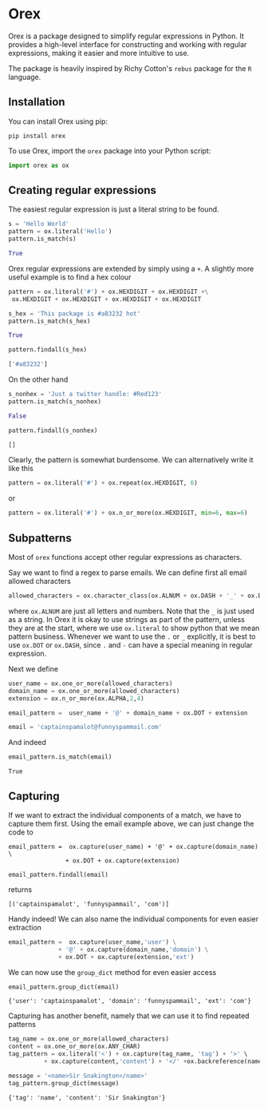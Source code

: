 # Orex

Orex is a package designed to simplify regular expressions in Python. It provides a high-level interface for constructing and working with regular expressions, making it easier and more intuitive to use.

The package is heavily inspired by Richy Cotton's `rebus` package for the `R` language.

## Installation

You can install Orex using pip:

```shell
pip install orex
```

To use Orex, import the `orex` package into your Python script:

```python
import orex as ox
```


## Creating regular expressions

The easiest regular expression is just a literal string to be found.

```python
s = 'Hello World'
pattern = ox.literal('Hello')
pattern.is_match(s)
```
```python
True
```

Orex regular expressions are extended by simply using a `+`.
A slightly more useful example is to find a hex colour

```python
pattern = ox.literal('#') + ox.HEXDIGIT + ox.HEXDIGIT +\
 ox.HEXDIGIT + ox.HEXDIGIT + ox.HEXDIGIT + ox.HEXDIGIT

s_hex = 'This package is #a83232 hot'
pattern.is_match(s_hex)
```
```python
True
```
```python
pattern.findall(s_hex)
```

```python
['#a83232']
```

On the other hand
```python
s_nonhex = 'Just a twitter handle: #Red123'
pattern.is_match(s_nonhex)
```

```python
False
```
```python
pattern.findall(s_nonhex)
```

```python
[]
```

Clearly, the pattern is somewhat burdensome. We can alternatively write it like this
```python
pattern = ox.literal('#') + ox.repeat(ox.HEXDIGIT, 6)
```
or
```python
pattern = ox.literal('#') + ox.n_or_more(ox.HEXDIGIT, min=6, max=6)
```

## Subpatterns

Most of `orex` functions accept other regular expressions as characters.

Say we want to find a regex to parse emails. We can define first all email allowed characters
```python
allowed_characters = ox.character_class(ox.ALNUM + ox.DASH + '_' + ox.DOT)
```
where `ox.ALNUM` are just all letters and numbers. Note that the `_` is just used as a string.
In Orex it is okay to use strings as part of the pattern, unless they are at the start, where we use `ox.literal` to show python that we mean pattern business. Whenever we want to use the `.` or `_` explicitly, it is best to use `ox.DOT` or `ox.DASH`, since `.` and `-` can have a special meaning in regular expression.

Next we define

```python
user_name = ox.one_or_more(allowed_characters)
domain_name = ox.one_or_more(allowed_characters)
extension = ox.n_or_more(ox.ALPHA,2,4)

email_pattern =  user_name + '@' + domain_name + ox.DOT + extension
```
```python
email = 'captainspamalot@funnyspammail.com'
```
And indeed

```python
email_pattern.is_match(email)
```
```
True
```

## Capturing

If we want to extract the individual components of a match, we have to capture them first.
Using the email example above, we can just change the code to

```
email_pattern =  ox.capture(user_name) + '@' + ox.capture(domain_name) \
                + ox.DOT + ox.capture(extension)
```

```
email_pattern.findall(email)
```
returns
```
[('captainspamalot', 'funnyspammail', 'com')]
```
Handy indeed! We can also name the individual components for even easier extraction

```python
email_pattern =  ox.capture(user_name,'user') \
              + '@' + ox.capture(domain_name,'domain') \
              + ox.DOT + ox.capture(extension,'ext')
```

We can now use the `group_dict` method for even easier access
```python
email_pattern.group_dict(email)
```
```
{'user': 'captainspamalot', 'domain': 'funnyspammail', 'ext': 'com'}
```

Capturing has another benefit, namely that we can use it to find repeated patterns
```python
tag_name = ox.one_or_more(allowed_characters)
content = ox.one_or_more(ox.ANY_CHAR)
tag_pattern = ox.literal('<') + ox.capture(tag_name, 'tag') + '>' \
          + ox.capture(content,'content') + '</' +ox.backreference(name='tag')+'>'

message = '<name>Sir Snakington</name>'
tag_pattern.group_dict(message)
```

```
{'tag': 'name', 'content': 'Sir Snakington'}
```
